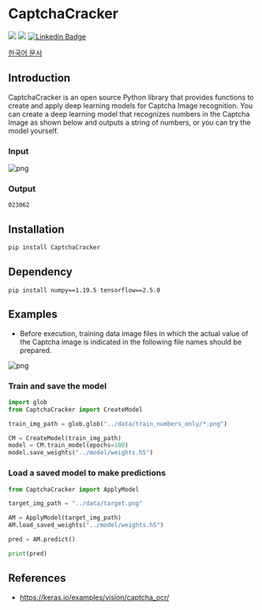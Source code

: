 # CaptchaCracker

![](https://img.shields.io/badge/TensorFlow-2.5.0-red.svg)
![](https://img.shields.io/badge/NumPy-1.19.5-blue.svg)
[![Linkedin Badge](https://img.shields.io/badge/-WooilJeong-blue?style=plastic&logo=Linkedin&logoColor=white&link=https://www.linkedin.com/in/wooil/)](https://www.linkedin.com/in/wooil/) 

[한국어 문서](https://github.com/WooilJeong/CaptchaCracker/blob/main/README-ko.md)

## Introduction

CaptchaCracker is an open source Python library that provides functions to create and apply deep learning models for Captcha Image recognition. You can create a deep learning model that recognizes numbers in the Captcha Image as shown below and outputs a string of numbers, or you can try the model yourself.


### Input

![png](https://github.com/WooilJeong/CaptchaCracker/raw/main/assets/example01.png)


### Output

```
023062
```


## Installation

```bash
pip install CaptchaCracker
```

## Dependency

```
pip install numpy==1.19.5 tensorflow==2.5.0
```

## Examples

- Before execution, training data image files in which the actual value of the Captcha image is indicated in the following file names should be prepared.

![png](https://github.com/WooilJeong/CaptchaCracker/raw/main/assets/example02.png)


### Train and save the model

```python
import glob
from CaptchaCracker import CreateModel

train_img_path = glob.glob("../data/train_numbers_only/*.png")

CM = CreateModel(train_img_path)
model = CM.train_model(epochs=100)
model.save_weights("../model/weights.h5")

```

### Load a saved model to make predictions

```python
from CaptchaCracker import ApplyModel

target_img_path = "../data/target.png"

AM = ApplyModel(target_img_path)
AM.load_saved_weights("../model/weights.h5")

pred = AM.predict()

print(pred)
```


## References

- https://keras.io/examples/vision/captcha_ocr/